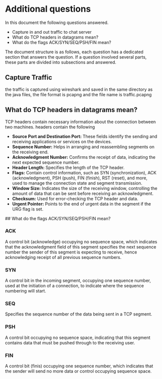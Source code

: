 # Additional questions

In this document the following questions answered.
- Capture in and out traffic to chat server
- What do TCP headers in datagrams mean? 
- What do the flags ACK/SYN/SEQ/PSH/FIN mean?

The document structure is as follows, each question has a dedicated section that answers the question. If a question involved several parts, these parts are divided into subsections and answered.

## Capture Traffic
the traffic is captured using wireshark and saved in the same directory as the java files, the file format is pcapng and the file name is traffic.pcapng
## What do TCP headers in datagrams mean?


TCP headers contain necessary information about the connection between two machines.
headers contain the following
<ul>

<li><b>Source Port and Destination Port:</b> These fields identify the sending and receiving applications or services on the devices.

<li><b>Sequence Number:</b> Helps in arranging and reassembling segments on the receiving end.

<li><b>Acknowledgment Number:</b> Confirms the receipt of data, indicating the next expected sequence number.

<li><b>Header Length:</b> Specifies the length of the TCP header.

<li><b>Flags:</b> Contain control information, such as SYN (synchronization), ACK (acknowledgment), PSH (push), FIN (finish), RST (reset), and more, used to manage the connection state and segment transmission.

<li><b>Window Size:</b> Indicates the size of the receiving window, controlling the amount of data that can be sent before receiving an acknowledgment.

<li><b>Checksum:</b> Used for error-checking the TCP header and data.

<li><b>Urgent Pointer:</b> Points to the end of urgent data in the segment if the URG flag is set.
</ul>
## What do the flags ACK/SYN/SEQ/PSH/FIN mean?

### ACK

A control bit (acknowledge) occupying no sequence space, which
          indicates that the acknowledgment field of this segment
          specifies the next sequence number the sender of this segment
          is expecting to receive, hence acknowledging receipt of all
          previous sequence numbers.

### SYN
A control bit in the incoming segment, occupying one sequence
          number, used at the initiation of a connection, to indicate
          where the sequence numbering will start.
### SEQ
Specifies the sequence number of the data being sent in a TCP segment.
### PSH
A control bit occupying no sequence space, indicating that
          this segment contains data that must be pushed through to the
          receiving user.
### FIN
A control bit (finis) occupying one sequence number, which
          indicates that the sender will send no more data or control
          occupying sequence space.